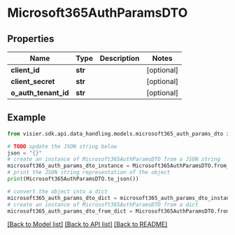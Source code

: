 # Microsoft365AuthParamsDTO


## Properties

Name | Type | Description | Notes
------------ | ------------- | ------------- | -------------
**client_id** | **str** |  | [optional] 
**client_secret** | **str** |  | [optional] 
**o_auth_tenant_id** | **str** |  | [optional] 

## Example

```python
from visier.sdk.api.data_handling.models.microsoft365_auth_params_dto import Microsoft365AuthParamsDTO

# TODO update the JSON string below
json = "{}"
# create an instance of Microsoft365AuthParamsDTO from a JSON string
microsoft365_auth_params_dto_instance = Microsoft365AuthParamsDTO.from_json(json)
# print the JSON string representation of the object
print(Microsoft365AuthParamsDTO.to_json())

# convert the object into a dict
microsoft365_auth_params_dto_dict = microsoft365_auth_params_dto_instance.to_dict()
# create an instance of Microsoft365AuthParamsDTO from a dict
microsoft365_auth_params_dto_from_dict = Microsoft365AuthParamsDTO.from_dict(microsoft365_auth_params_dto_dict)
```
[[Back to Model list]](../README.md#documentation-for-models) [[Back to API list]](../README.md#documentation-for-api-endpoints) [[Back to README]](../README.md)


